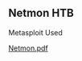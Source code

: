 ## Netmon HTB

Metasploit Used

[Netmon.pdf](https://github.com/r0sha1/r0sha1.github.io/files/8007466/Netmon.pdf)
